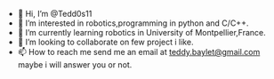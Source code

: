 - 👋 Hi, I’m @Tedd0s11
- 👀 I’m interested in robotics,programming in python and C/C++.
- 🌱 I’m currently learning robotics in University of Montpellier,France.
- 💞️ I’m looking to collaborate on few project i like.
- 📫 How to reach me send me an email at teddy.baylet@gmail.com maybe i will answer you or not.

<!---
Tedd0s11/Tedd0s11 is a ✨ special ✨ repository because its `README.md` (this file) appears on your GitHub profile.
You can click the Preview link to take a look at your changes.
--->
